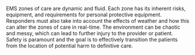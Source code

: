 EMS zones of care are dynamic and fluid. Each zone has its inherent risks, equipment, and requirements for personal protective equipment. Responders must also take into account the effects of weather and how this can alter the zones of care in real-time. The environment can be chaotic and messy, which can lead to further injury to the provider or patient.  Safety is paramount and the goal is to effectively transition the patients from the location of potential harm to definitive care.